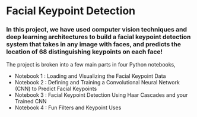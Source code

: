 # Facial Keypoint Detection
### In this project, we have used computer vision techniques and deep learning architectures to build a facial keypoint detection system that takes in any image with faces, and predicts the location of **68 distinguishing keypoints** on each face!


The project is broken into a few main parts in four Python notebooks,
- Notebook 1 : Loading and Visualizing the Facial Keypoint Data
- Notebook 2 : Defining and Training a Convolutional Neural Network (CNN) to Predict Facial Keypoints
- Notebook 3 : Facial Keypoint Detection Using Haar Cascades and your Trained CNN
- Notebook 4 : Fun Filters and Keypoint Uses